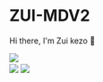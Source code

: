 # ZUI-MDV2
Hi there, I'm Zui kezo 👋

<a href="https://github.com/LionSuzune"><img src="https://cardivo.vercel.app/api?name=ZUI BOT&description=hi everyone, my name is Zuikaku you can call Zui, nice to meet you 🤗&image=https://telegra.ph/file/b75f054da159a5b1cb9dd.jpg&usqp=CAU&backgroundColor=%23ecf0f1&instagram=lionsuzunee_&github=LionSuzune&pattern=leaf&colorPattern=%23eaeaea" /><a> <br />
[<img src="https://img.shields.io/badge/whatsapp-%808080.svg?&style=for-the-badge&logo=whatsapp&logoColor=white">](https://wa.me/6285795586847)
[<img src="https://img.shields.io/badge/instagram-%23E4405F.svg?&style=for-the-badge&logo=instagram&logoColor=white">](https://instagram.com/lionsuzunee)

